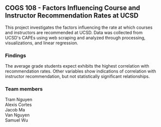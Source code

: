 ## COGS 108 - Factors Influencing Course and Instructor Recommendation Rates at UCSD

This project investigates the factors influencing the rate at which courses and instructors are recommended at UCSD. Data was collected from UCSD's CAPEs using web scraping and analyzed through processing, visualizations, and linear regression.

### Findings

The average grade students expect exhibits the highest correlation with recommendation rates.
Other variables show indications of correlation with instructor recommendation, but not statistically significant relationships.

### Team members
Tram Nguyen \
Alexis Cortes \
Jacob Ma \
Van Nguyen \
Samuel Wu
